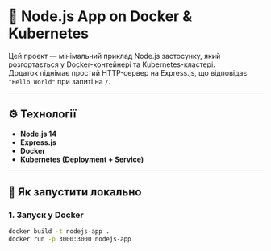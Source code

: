 # 🐳 Node.js App on Docker & Kubernetes

Цей проєкт — мінімальний приклад Node.js застосунку, який розгортається у Docker-контейнері та Kubernetes-кластері.  
Додаток піднімає простий HTTP-сервер на Express.js, що відповідає `"Hello World"` при запиті на `/`.

---

## ⚙️ Технології

- **Node.js 14**
- **Express.js**
- **Docker**
- **Kubernetes (Deployment + Service)**

---

## 🚀 Як запустити локально

### 1. Запуск у Docker
```bash
docker build -t nodejs-app .
docker run -p 3000:3000 nodejs-app
